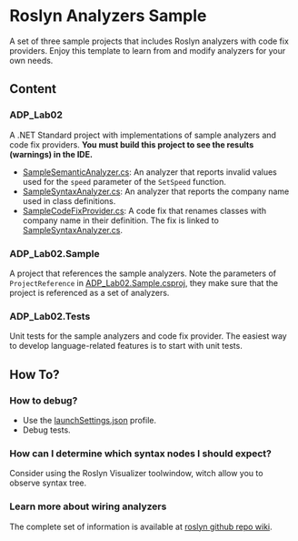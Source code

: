 # Roslyn Analyzers Sample

A set of three sample projects that includes Roslyn analyzers with code fix providers. Enjoy this template to learn from and modify analyzers for your own needs.

## Content
### ADP_Lab02
A .NET Standard project with implementations of sample analyzers and code fix providers.
**You must build this project to see the results (warnings) in the IDE.**

- [SampleSemanticAnalyzer.cs](SampleSemanticAnalyzer.cs): An analyzer that reports invalid values used for the `speed` parameter of the `SetSpeed` function.
- [SampleSyntaxAnalyzer.cs](SampleSyntaxAnalyzer.cs): An analyzer that reports the company name used in class definitions.
- [SampleCodeFixProvider.cs](SampleCodeFixProvider.cs): A code fix that renames classes with company name in their definition. The fix is linked to [SampleSyntaxAnalyzer.cs](SampleSyntaxAnalyzer.cs).

### ADP_Lab02.Sample
A project that references the sample analyzers. Note the parameters of `ProjectReference` in [ADP_Lab02.Sample.csproj](../ADP_Lab02.Sample/ADP_Lab02.Sample.csproj), they make sure that the project is referenced as a set of analyzers. 

### ADP_Lab02.Tests
Unit tests for the sample analyzers and code fix provider. The easiest way to develop language-related features is to start with unit tests.

## How To?
### How to debug?
- Use the [launchSettings.json](Properties/launchSettings.json) profile.
- Debug tests.

### How can I determine which syntax nodes I should expect?
Consider using the Roslyn Visualizer toolwindow, witch allow you to observe syntax tree.

### Learn more about wiring analyzers
The complete set of information is available at [roslyn github repo wiki](https://github.com/dotnet/roslyn/blob/main/docs/wiki/README.md).